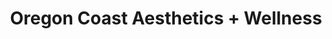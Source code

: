 ---
title: "Oregon Coast Aesthetics + Wellness"
url: /lincoln-city/oregon-coast-aesthetics-wellness/
shop: beauty
---